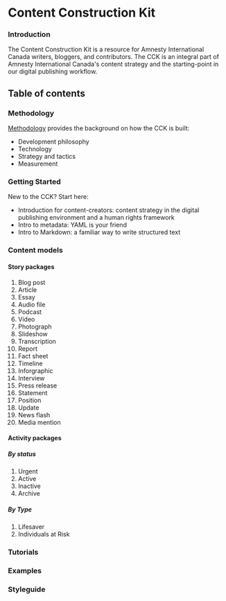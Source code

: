 Content Construction Kit
==========

### Introduction

The Content Construction Kit is a resource for Amnesty International Canada writers, bloggers, and contributors.
The CCK is an integral part of Amnesty International Canada's content strategy and the starting-point in our digital publishing workflow.

## Table of contents

### Methodology

[Methodology](https://github.com/AmnestyInternational/ContentKit/blob/master/methodology.md) provides the background on how the CCK is built:
- Development philosophy 
- Technology
- Strategy and tactics 
- Measurement

### Getting Started

New to the CCK? Start here:
- Introduction for content-creators: content strategy in the digital publishing environment and a human rights framework
- Intro to metadata: YAML is your friend
- Intro to Markdown: a familiar way to write structured text

### Content models

#### Story packages
1. Blog post
2. Article
3. Essay
4. Audio file
5. Podcast
6. Video
7. Photograph
8. Slideshow
9. Transcription
10. Report
11. Fact sheet
12. Timeline
13. Inforgraphic
14. Interview
15. Press release
16. Statement
17. Position
18. Update
19. News flash
20. Media mention   

#### Activity packages
##### By status
1. Urgent
2. Active
3. Inactive
4. Archive

##### By Type
1. Lifesaver
2. Individuals at Risk

### Tutorials
### Examples
### Styleguide


